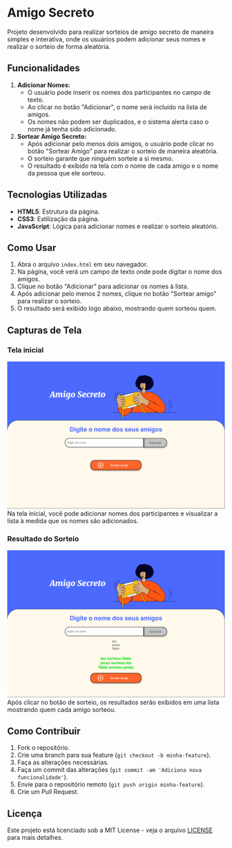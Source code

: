 # Amigo Secreto

Projeto desenvolvido para realizar sorteios de amigo secreto de maneira simples e interativa, onde os usuários podem adicionar seus nomes e realizar o sorteio de forma aleatória.

## Funcionalidades

1. **Adicionar Nomes:**
   - O usuário pode inserir os nomes dos participantes no campo de texto.
   - Ao clicar no botão "Adicionar", o nome será incluído na lista de amigos.
   - Os nomes não podem ser duplicados, e o sistema alerta caso o nome já tenha sido adicionado.
2. **Sortear Amigo Secreto:**
   - Após adicionar pelo menos dois amigos, o usuário pode clicar no botão "Sortear Amigo" para realizar o sorteio de maneira aleatória.
   - O sorteio garante que ninguém sorteie a si mesmo.
   - O resultado é exibido na tela com o nome de cada amigo e o nome da pessoa que ele sorteou.

## Tecnologias Utilizadas

- **HTML5**: Estrutura da página.
- **CSS3**: Estilização da página.
- **JavaScript**: Lógica para adicionar nomes e realizar o sorteio aleatório.

## Como Usar

1. Abra o arquivo `index.html` em seu navegador.
2. Na página, você verá um campo de texto onde pode digitar o nome dos amigos.
3. Clique no botão "Adicionar" para adicionar os nomes à lista.
4. Após adicionar pelo menos 2 nomes, clique no botão "Sortear amigo" para realizar o sorteio.
5. O resultado será exibido logo abaixo, mostrando quem sorteou quem.

## Capturas de Tela

### Tela inicial

![Tela Inicial](assets/tela-inicial.png)
Na tela inicial, você pode adicionar nomes dos participantes e visualizar a lista à medida que os nomes são adicionados.

### Resultado do Sorteio

![Resultado Sorteio](assets/sorteio.png)
Após clicar no botão de sorteio, os resultados serão exibidos em uma lista mostrando quem cada amigo sorteou.

## Como Contribuir

1. Fork o repositório.
2. Crie uma branch para sua feature (`git checkout -b minha-feature`).
3. Faça as alterações necessárias.
4. Faça um commit das alterações (`git commit -am 'Adiciona nova funcionalidade'`).
5. Envie para o repositório remoto (`git push origin minha-feature`).
6. Crie um Pull Request.

## Licença

Este projeto está licenciado sob a MIT License - veja o arquivo [LICENSE](LICENSE) para mais detalhes.
